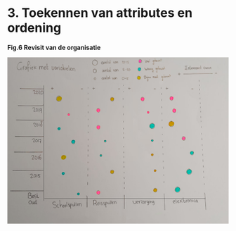 # 3. Toekennen van attributes en ordening

  
**Fig.6  Revisit van de organisatie**  

![](../.gitbook/assets/zonder-tekst233.png)

